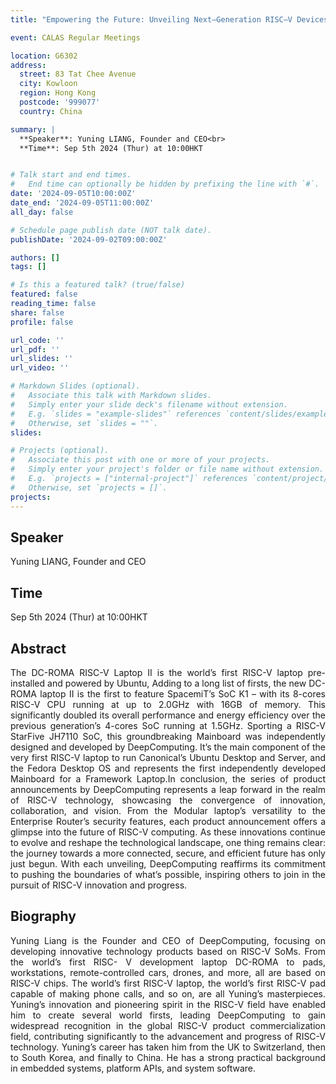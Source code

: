 ```yaml
---
title: "Empowering the Future: Unveiling Next–Generation RISC–V Devices"

event: CALAS Regular Meetings

location: G6302
address:
  street: 83 Tat Chee Avenue
  city: Kowloon
  region: Hong Kong
  postcode: '999077'
  country: China

summary: |
  **Speaker**: Yuning LIANG, Founder and CEO<br>
  **Time**: Sep 5th 2024 (Thur) at 10:00HKT


# Talk start and end times.
#   End time can optionally be hidden by prefixing the line with `#`.
date: '2024-09-05T10:00:00Z'
date_end: '2024-09-05T11:00:00Z'
all_day: false

# Schedule page publish date (NOT talk date).
publishDate: '2024-09-02T09:00:00Z'

authors: []
tags: []

# Is this a featured talk? (true/false)
featured: false
reading_time: false
share: false
profile: false

url_code: ''
url_pdf: ''
url_slides: ''
url_video: ''

# Markdown Slides (optional).
#   Associate this talk with Markdown slides.
#   Simply enter your slide deck's filename without extension.
#   E.g. `slides = "example-slides"` references `content/slides/example-slides.md`.
#   Otherwise, set `slides = ""`.
slides:

# Projects (optional).
#   Associate this post with one or more of your projects.
#   Simply enter your project's folder or file name without extension.
#   E.g. `projects = ["internal-project"]` references `content/project/deep-learning/index.md`.
#   Otherwise, set `projects = []`.
projects:
---
```

## Speaker
Yuning LIANG, Founder and CEO

## Time
Sep 5th 2024 (Thur) at 10:00HKT

## Abstract
<div style="text-align: justify">
The DC-ROMA RISC-V Laptop II is the world’s first RISC-V laptop pre-installed and powered by Ubuntu, Adding to a long list of firsts, the new DC-ROMA laptop II is the first to feature SpacemiT’s SoC K1 – with its 8-cores RISC-V CPU running at up to 2.0GHz with 16GB of memory. This significantly doubled its overall performance and energy efficiency over the previous generation’s 4-cores SoC running at 1.5GHz. Sporting a RISC-V StarFive JH7110 SoC, this groundbreaking Mainboard was independently designed and developed by DeepComputing. It’s the main component of the very first RISC-V laptop to run Canonical’s Ubuntu Desktop and Server, and the Fedora Desktop OS and represents the first independently developed Mainboard for a Framework Laptop.In conclusion, the series of product announcements by DeepComputing represents a leap forward in the realm of RISC-V technology, showcasing the convergence of innovation, collaboration, and vision. From the Modular laptop’s versatility to the Enterprise Router’s security features, each product announcement offers a glimpse into the future of RISC-V computing. As these innovations continue to evolve and reshape the technological landscape, one thing remains clear: the journey towards a more connected, secure, and efficient future has only just begun. With each unveiling, DeepComputing reaffirms its commitment to pushing the boundaries of what’s possible, inspiring others to join in the pursuit of RISC-V innovation and progress.
</div>

## Biography
<div style="text-align: justify">
Yuning Liang is the Founder and CEO of DeepComputing, focusing on developing innovative technology products based on RISC-V SoMs. From the world’s first RISC- V development laptop DC-ROMA to pads, workstations, remote-controlled cars, drones, and more, all are based on RISC-V chips. The world’s first RISC-V laptop, the world’s first RISC-V pad capable of making phone calls, and so on, are all Yuning’s masterpieces. Yuning’s innovation and pioneering spirit in the RISC-V field have enabled him to create several world firsts, leading DeepComputing to gain widespread recognition in the global RISC-V product commercialization field, contributing significantly to the advancement and progress of RISC-V technology. Yuning’s career has taken him from the UK to Switzerland, then to South Korea, and finally to China. He has a strong practical background in embedded systems, platform APIs, and system software.
</div>
